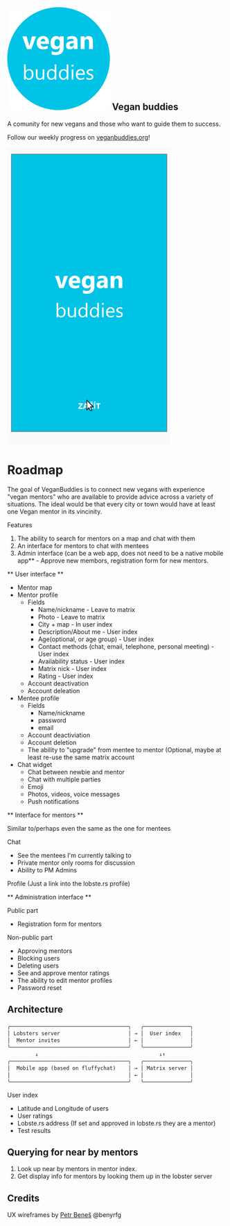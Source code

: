  ![icon](./web/static/images/favicon.png) Vegan buddies
-------------

A comunity for new vegans and those who want to guide them to success.

Follow our weekly progress on [veganbuddies.org](https://veganbuddies.org)!

![screencast](./web/static/images/vegan-buddies-screencast.gif)

Roadmap
==========

The goal of VeganBuddies is to connect new vegans with experience "vegan mentors" who are available to provide advice across a variety of situations. The ideal would be that every city or town would have at least one Vegan mentor in its vincinity.

Features

1. The ability to search for mentors on a map and chat with them
2. An interface for mentors to chat with mentees
3. Admin interface (can be a web app, does not need to be a native mobile app** - Approve new membors, registration form for new mentors.

** User interface **

- Mentor map
- Mentor profile
  - Fields
    - Name/nickname         - Leave to matrix
    - Photo                 - Leave to matrix
    - City + map            - In user index
    - Description/About me  - User index
    - Age(optional, or age group)  - User index
    - Contact methods (chat, email, telephone, personal meeting) - User index
    - Availability status   - User index
    - Matrix nick           - User index
    - Rating                - User index
  - Account deactivation
  - Account deleation
- Mentee profile
  - Fields
    - Name/nickname
    - password
    - email
  - Account deactiviation
  - Account deletion
  - The ability to "upgrade" from mentee to mentor (Optional, maybe at least re-use the same matrix account
- Chat widget
  - Chat between newbie and mentor
  - Chat with multiple parties
  - Emoji
  - Photos, videos, voice messages
  - Push notifications
 
** Interface for mentors **

Similar to/perhaps even the same as the one for mentees

Chat
  - See the mentees I'm currently talking to
  - Private mentor only rooms for discussion
  - Ability to PM Admins

Profile (Just a link into the lobste.rs profile)
 
** Administration interface **  

Public part
 - Registration form for mentors

Non-public part
 - Approving mentors
 - Blocking users
 - Deleting users
 - See and approve mentor ratings
 - The ability to edit mentor profiles
 - Password reset

Architecture
---------------

```
╭──────────────────────────────────────╮   ╭───────────────╮
│ Lobsters server                      │ → │  User index   │
│  Mentor invites                      │ ← │               │
╰──────────────────────────────────────╯   ╰───────────────╯
         ↓                                       ↓↑
╭──────────────────────────────────────╮   ╭───────────────╮
│  Mobile app (based on fluffychat)    │ → │ Matrix server │
│                                      │ ← │               │
╰──────────────────────────────────────╯   ╰───────────────╯
```

User index
  - Latitude and Longitude of users
  - User ratings
  - Lobste.rs address (If set and approved in lobste.rs they are a mentor)
  - Test results

Querying for near by mentors
--------------

1. Look up near by mentors in mentor index.
2. Get display info for mentors by looking them up in the lobster server



Credits
-------

UX wireframes by [Petr Beneš](https://petben.cz/) @benyrfg

